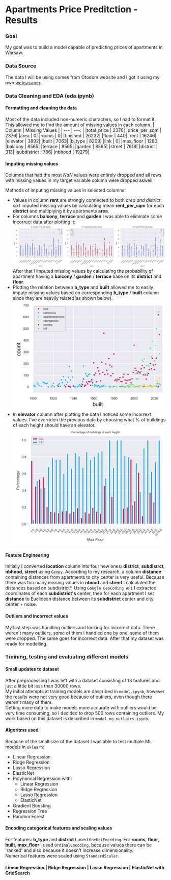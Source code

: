 # Apartments Price Preditction - Results
### Goal
My goal was to build a model capable of predicting prices of apartments in Warsaw.

### Data Source
The data I will be using comes from Otodom website and I got it using my own [webscraper](https://github.com/mateuszel/otodom-datascraper).

### Data Cleaning and EDA (eda.ipynb)
#### Formatting and cleaning the data
Most of the data included non-numeric characters, so I had to format it. This allowed me to find the amount of missing values in each column.
| Column | Missing Values |
| --- | ---: |
|total_price  |     2376|
|price_per_sqm  |   2376|
|area         |        0|
|rooms         |       0|
|finished      |   26232|
|floor         |     440|
|rent          |   16246|
|elevator      |    3892|
|built         |    7063|
|b_type        |    8209|
|link          |       0|
|max_floor     |    1260|
|balcony       |    8565|
|terrace       |    8565|
|garden        |    8565|
|street        |    7618|
|district      |     313|
|subdistrict   |     786|
|nbhood        |   19279|

#### Imputing missing values

Columns that had the most *NaN* values were entirely dropped and all rows with missing values in my target variable column were dropped aswell.

Methods of imputing missing values in selected columns:

* Values in column **rent** are strongly connected to 
both **area* and *district**, so I imputed missing values by calculating mean **rent_per_sqm** for each **district** and multiplying it by apartments **area**.
* For columns **balcony**, **terrace** and **garden** I was able to eliminate some incorrect data after plotting it:
![Image 1](img/bal_ter_gar.png)
After that I imputed missing values by calculating the probability of apartment having a **balcony** / **garden** / **terrace** base on its **district** and **floor**. 
* Plotting the relation between **b_type** and **built** allowed me to easily impute missing values based on corresponding **b_type** / **built** column since they are heavily related(as shown below).
![Image 2](img/btyp.png)
* In **elevator** column after plotting the data I noticed some incorrext values. I've overriden the previous data by choosing what % of buildings of each height should have an elevator.
![Image 2](img/elev.png)

#### Feature Engineering
Initially I converted **location** column into four new ones: **district**, **subdistrct**, **nbhood**, **street** using ``Geopy``. According to my research, a column **distance** containing distances from apartments to city center is very useful. Because there was too many missing values in **nbood** and **street** I calculated the distances based on subdistrict*. Using ``Google GeoCoding API`` I extracted coordinates of each **subdistrict's** center, then for each apartment I set **distance** to Euclidean distance between its **subdistrict** center and city center + noise.

#### Outliers and incorrect values
My last step was handling outliers and looking for incorrect data. There weren't many outliers, some of them I handled one by one, some of them were dropped. The same goes for incorrect data. After that my dataset was ready for modelling. 

### Training, testing and evaluating different models

#### Small updates to dataset
After preprocessing I was left with a dataset consisting of 13 features and just a little bit less than 30000 rows. \
My initial attempts at training models are described in ``model.ipynb``, however the results were not very good because of outliers, even though there weren't many of them. \
Getting more data to make models more accurate with outliers would be very time consuming, so I decided to drop 500 rows containing outliers. My work based on this dataset is described in ``model_no_outliers.ipynb``.

#### Algoritms used
Because of the small size of the dataset I was able to test multiple ML models in ``sklearn``:
* Linear Regression
* Ridge Regression
* Lasso Regression
* ElasticNet
* Polynomial Regression with:
    * Linear Regression
    * Ridge Regression
    * Lasso Regression
    * ElasticNet
* Gradient Boosting
* Regression Tree
* Random Forest

#### Encoding categorical features and scaling values
For features: **b_type** and **district** I used ``OneHotEncoding``.
For **rooms**, **floor**, **built**, **max_floor** I used ``OrdinalEncoding``, because values there can be 'ranked' and also because it doesn't increase dimensionality. \
Numerical features were scaled using ``StandardScaler``.

#### Linear Regression | Ridge Regression | Lasso Regression | ElasticNet with GridSearch

